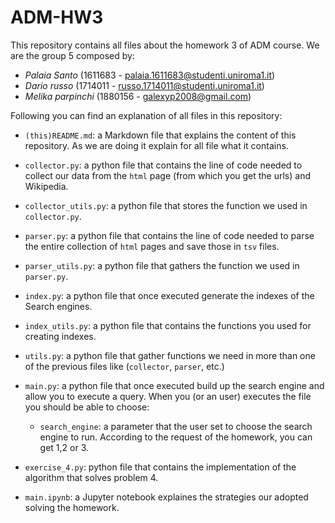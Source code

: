 # ADM-HW3

This repository contains all files about the homework 3 of ADM course.
We are the group 5 composed by:

* *Palaia Santo* (1611683 - palaia.1611683@studenti.uniroma1.it)
* *Dario russo* (1714011 - russo.1714011@studenti.uniroma1.it)
* *Melika parpinchi* (1880156 - galexyp2008@gmail.com)

Following you can find an explanation of all files in this repository:

* `(this)README.md`: a Markdown file that explains the content of this repository. As we are doing it explain for all file what it contains.

* `collector.py`: a python file that contains the line of code needed to collect our data from the `html` page (from which you get the urls) and Wikipedia.
* `collector_utils.py`: a python file that stores the function we used in `collector.py`.
* `parser.py`: a python file that contains the line of code needed to parse the entire collection of `html` pages and save those in `tsv` files.
* `parser_utils.py`: a python file that gathers the function we used in `parser.py`.
* `index.py`: a python file that once executed generate the indexes of the Search engines.
* `index_utils.py`: a python file that contains the functions you used for creating indexes.
* `utils.py`: a python file that gather functions we need in more than one of the previous files like (`collector`, `parser`, etc.)
* `main.py`: a python file that once executed build up the search engine and allow you to execute a query. When you (or an user) executes the file you should be able to choose:
	* `search_engine`: a parameter that the user set to choose the search engine to run. According to the request of the homework, you can get 1,2 or 3.
* `exercise_4.py`: python file that contains the implementation of the algorithm that solves problem 4.

* `main.ipynb`: a Jupyter notebook explaines the strategies our adopted solving the homework.

